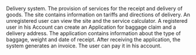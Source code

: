 Delivery system. 
The provision of services for the receipt and delivery of goods. 
The site contains information on tariffs and directions of delivery. 
An unregistered user can view the site and the service calculator. 
A registered user in his Account can create an Application for baggage claim and a delivery address. 
The application contains information about the type of baggage, weight and date of receipt. 
After receiving the application, the system generates an invoice. 
The user can pay it in his account.
